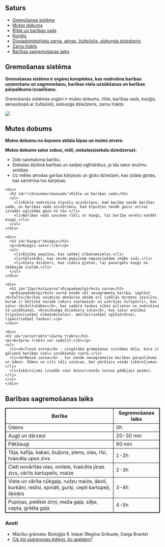 <html lang="lv">
<head>
</head>

<body>

<section>
  <h1>Saturs</h1>
  <nav>
    <ul>
      <li><a href="#gremosanassistema">Gremošanas sistēma</a></li>
      <li><a href="#mutesdobums">Mutes dobums</a></li>
      <li><a href="#rikleunbaribasvads">Rīkle un barības vads</a></li>
      <li><a href="#kungis">Kuņģis</a></li>
      <li><a href="#12pirkstuzarna">Divpadsmitpirkstu zarna, aknas, žultpūslis, aizkuņģa dziedzeris</a></li>
      <li><a href="#zarnutrakts">Zarnu trakts</a></li>
      <li><a href="#baribagremosanalaiks">Barības sagremošanas laiks</a></li>
    </ul>
  </nav>
</section>

<section>

  <h1 id="gremosanassistema">Gremošanas sistēma</h1>

  <p><b>Gremošanas sistēma ir orgānu komplekss, kas nodrošina barības uzņemšanu un sagremošanu, barības vielu uzsūkšanas un barības pārpalikuma izvadīšanu.</b></p>
<p>Gremošanas sistēmas orgāni ir mutes dobums, rīkle, barības vads, kuņģis, aknas(kopā ar žultpūsli), aizkuņģa dziedzeris, zarnu trakts:</p>
<img src="https://uzd-resources.azureedge.net/800a3106-f6db-4896-934f-8c86acb7f787/ITB_12_02_06.jpg">
  <article>
    <div>
      <h2 id="mutesdobums">Mutes dobums</h2>
      <p><b>Mutes dobumu no ārpuses atdala lūpas un mutes atvere.</b></p>
      <p><b>Mutes dobums satur zobus, mēli, siekalas(siekalu dziedzerus):</b></p>
      <ul>
        <li>Zobi sasmalcina barību.</li>
        <li>Siekalas šķīdinā barības un sašķeļ ogļhidrātus, jo tās satur enzīmu amilāze.</li>
        <li>Uz mēles atrodas garšas kārpiņas un gļotu dziedzeri, kas izdala gļotas, kas samitrina tos kārpiņas.</li>
      </ul>
    </div>

    <div>
      <h2 id="rikleunbaribasvads">Rīkle un barības vads</h2>
      <ul>
        <li>Rīkle nodrošina elpceļu aizvēršanu, kad barība nonāk barības vadā, un barības vada aizvēršanu, kad elpceļos nonāk gaiss un/vai izvadās ogļskāba gāze no tās.</li>
        <li>Barības vads savieno rīkli ar kuņģi, lai barība varētu nonākt kuņģī.</li>
      </ul>
    </div>

    <div>
      <h2 id="kungis">Kuņģis</h2>
      <p><b>Kuņģis satur:</b></p>
      <ul>
        <li>Enzīmu pepsīnu, kas sašķeļ olbatumvielas.</li>
        <li>Sālsskābi, kas veido pepsīnam nepieciešāmo skābo vidi.</li>
        <li>Gļotu dzidzeri, kas izdala gļotas, lai pasargātu kuņģi no skābajām vielām.</li>
      </ul>
    </div>

    <div>
      <h2 id="12pirkstuzarna">Divpadsmitpirkstu zarna</h2>
      <p>Divpadsmitpirkstu zarnā nonāk vēl nesagremota barība, ieplūst <b>žults</b>(kas veidojas aknās(no aknām arī izdālās hormons insulīns, kuram ir būtiskā nozīme cukuru vielmaiņā) un uzkrājas žultpūslī), kas satur <b>žultskābes</b>, kas sadala taukus sīkos pilienos un nodrošina tā uzsūkšanas, <b>aizkuņģa dziedzera sula</b>, kas satur enzīmus tripsīnu(sašķeļ olbatumvielas), amilāzi(sašķeļ ogļhidrātus), lipāzi(sašķeļ taukus).</p>
    </div>

    <div>
    <h2 id="zarnutrakts">Zarnu trakts</h2>
    <p><b>Zarnu traktu var sadalīt:</b></p>
    <ul>
      <li><b>Tievā zarna</b> - visgārākā gremošanas sistēmas daļa, kura ir gālvenā barības vielu uzsūkšanas vieta.</li>
      <li><b>Resnā zarna</b> - tur nonāk nesagremotie barības pārpalikumi un ūdens. Ūdens un citi sāļi uzsūcas, bet pārējais veido izkārnījumus.</li>
      <li>Izkārnījumi izvadās caur ānusu(resnās zarnas pēdējais posms).</li>
    </ul>
    </div>
  </article>

</section>

<section>
  <h2>Barības sagremošanas laiks</h2>
  <table>
    <style>
table, th, td {
  border:1px solid black;
}
</style>
    <tr>
      <th>Barība</th>
      <th>Sagremošanas laiks</th>
    </tr>
    <tr>
      <td>Ūdens</td>
      <td>0h</td>
    </tr>
    <tr>
      <td>Augļi un dārzeņi</td>
      <td>20-30 min</td>
    </tr>
    <tr>
      <td>Pākšaugi</td>
      <td>90 min</td>
    </tr>
    <tr>
      <td>Tēja, kafija, kakao, buljons, piens, olas, rīsi, tvaicēta upes zivs</td>
      <td>1-2h</td>
    </tr>
    <tr>
      <td>Cieti novārītas olas, omlete, tvaicēta jūras zivs, vārīts kartupelis, maize</td>
      <td>2-3h</td>
    </tr>
    <tr>
      <td>Vista un vārīta cūkgaļa, rudzu maize, āboli, burkāni, redīsi, spināti, gurķi, cepti kartupeļi, šķiņķis</td>
      <td>3-4h</td>
    </tr>
    <tr>
      <td>Pupiņas, pelēkie zirņi, meža gaļa, siļķe, cepta, grilēta gaļa</td>
      <td>4-5h</td>
    </tr>
  </table>
</section>

  <section>
    <h3>Avoti</h3>
    <ul>
      <li>Mācību grāmata: Bioloģija 9. klasei (Regīna Gribuste, Daiga Brante)</li>
      <li><a href="https://theb.lv/b/cik-ilgi-sagremojas-ediens-ko-apedam/">Cik ilgi sagremojas ēdiens, ko apēdam?</a></li>
    </ul>
  </section>
</body>

</html>
